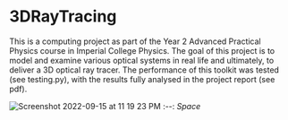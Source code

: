 # 3DRayTracing

This is a computing project as part of the Year 2 Advanced Practical Physics course in Imperial College Physics. The goal of this project is to model and examine various optical systems in real life and ultimately, to deliver a 3D optical ray tracer. The performance of this toolkit was tested (see testing.py), with the results fully analysed in the project report (see pdf).

![Screenshot 2022-09-15 at 11 19 23 PM](https://user-images.githubusercontent.com/97603154/190442683-acfcff65-3ecd-4e98-8785-8900c61f5109.png)
:--:
*Space*
